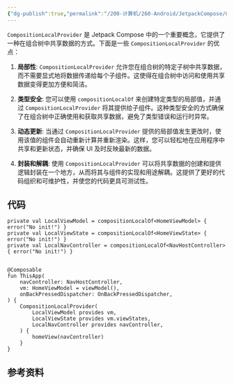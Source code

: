 ```yaml
---
{"dg-publish":true,"permalink":"/200-计算机/260-Android/JetpackCompose/CompositionLocalProvider/","tags":["JetpackCompose/优化"],"noteIcon":""}
---
```




`CompositionLocalProvider` 是 Jetpack Compose 中的一个重要概念，它提供了一种在组合树中共享数据的方式。下面是一些 `CompositionLocalProvider` 的优点：

1. **局部性**: `CompositionLocalProvider` 允许您在组合树的特定子树中共享数据，而不需要显式地将数据传递给每个子组件。这使得在组合树中访问和使用共享数据变得更加方便和简洁。
    
2. **类型安全**: 您可以使用 `compositionLocalOf` 来创建特定类型的局部值，并通过 `CompositionLocalProvider` 将其提供给子组件。这种类型安全的方式确保了在组合树中正确使用和获取共享数据，避免了类型错误和运行时异常。
    
3. **动态更新**: 当通过 `CompositionLocalProvider` 提供的局部值发生更改时，使用该值的组件会自动重新计算并重新渲染。这样，您可以轻松地在应用程序中共享和更新状态，并确保 UI 及时反映最新的数据。
    
4. **封装和解耦**: 使用 `CompositionLocalProvider` 可以将共享数据的创建和提供逻辑封装在一个地方，从而将其与组件的实现和用途解耦。这提供了更好的代码组织和可维护性，并使您的代码更具可测试性。

## 代码
```
private val LocalViewModel = compositionLocalOf<HomeViewModel> { error("No init!") }  
private val LocalViewState = compositionLocalOf<HomeViewState> { error("No init!") }  
private val LocalNavController = compositionLocalOf<NavHostController> { error("No init!") }


@Composable  
fun ThisApp(  
    navController: NavHostController,  
    vm: HomeViewModel = viewModel(),  
    onBackPressedDispatcher: OnBackPressedDispatcher,   
) {  
    CompositionLocalProvider(  
        LocalViewModel provides vm, 
        LocalViewState provides vm.viewStates,  
        LocalNavController provides navController,  
    ) {  
        homeView(navController)  
    }  
}
```

## 参考资料